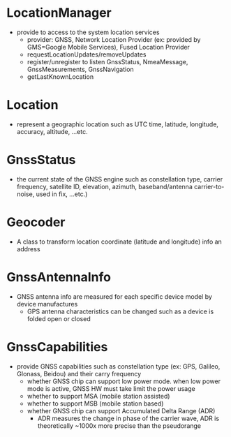 # LocationManager
* provide to access to the system location services
  * provider: GNSS, Network Location Provider (ex: provided by GMS=Google Mobile Services), Fused Location Provider
  * requestLocationUpdates/removeUpdates
  * register/unregister to listen GnssStatus, NmeaMessage, GnssMeasurements, GnssNavigation
  * getLastKnownLocation

# Location
* represent a geographic location such as UTC time, latitude, longitude, accuracy, altitude, ...etc.

# GnssStatus
* the current state of the GNSS engine such as constellation type, carrier frequency, satellite ID, elevation, azimuth, baseband/antenna carrier-to-noise, used in fix, ...etc.)

# Geocoder
* A class to transform location coordinate (latitude and longitude) info an address

# GnssAntennaInfo
* GNSS antenna info are measured for each specific device model by device manufactures
  * GPS antenna characteristics can be changed such as a device is folded open or closed

# GnssCapabilities
* provide GNSS capabilities such as constellation type (ex: GPS, Galileo, Glonass, Beidou) and their carry frequency
  * whether GNSS chip can support low power mode. when low power mode is active, GNSS HW must take limit the power usage
  * whether to support MSA (mobile station assisted)
  * whether to support MSB (mobile station based)
  * whether GNSS chip can support Accumulated Delta Range (ADR)
    * ADR measures the change in phase of the carrier wave, ADR is theoretically ~1000x more precise than the pseudorange


